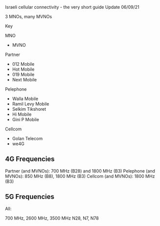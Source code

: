Israeli cellular connectivity - the very short guide
Update 06/09/21

3 MNOs, many MVNOs

Key 

MNO
- MVNO

Partner
- 012 Mobile
- Hot Mobile
- 019 Mobile
- Next Mobile

Pelephone
- Walla Mobile
- Ramil Levy Mobile
- Selkim Tikshoret
- Hi Mobile
- Gini P Mobile

Cellcom
- Golan Telecom
- we4G

## 4G Frequencies

Partner (and MVNOs): 700 MHz (B28) and 1800 MHz (B3)
Pelephone (and MVNOs): 850 MHz (B8), 1800 MHz (B3)
Cellcom (and MVNOs): 1800  MHz (B3)

## 5G Frequencies

All:

700 MHz, 2600 MHz, 3500 MHz
N28, N7, N78

